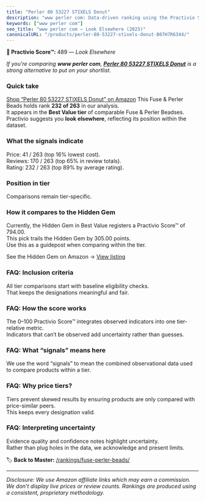 ```yaml
---
title: "Perler 80 53227 STIXELS Donut"
description: "www perler com: Data-driven ranking using the Practivio Score™. Positioned by quality, value, demand, findability, momentum."
keywords: ["www perler com"]
seo_title: "www perler com — Look Elsewhere (2025)"
canonicalURL: "/products/perler-80-53227-stixels-donut-B07H7R6344/"
---
```


**🚫 Practivio Score™:** 489 — _Look Elsewhere_


*If you're comparing **www perler com**, **[Perler 80 53227 STIXELS Donut](https://www.amazon.com/dp/B07H7R6344?tag=practivio-20)** is a strong alternative to put on your shortlist.*
### Quick take
[Shop “Perler 80 53227 STIXELS Donut” on Amazon](https://www.amazon.com/dp/B07H7R6344?tag=practivio-20)
This Fuse & Perler Beads holds rank **232 of 263** in our analysis.  
It appears in the **Best Value tier** of comparable Fuse & Perler Beadses.  
Practivio suggests you **look elsewhere**, reflecting its position within the dataset.

### What the signals indicate
Price: 41 / 263 (top 16% lowest cost).  
Reviews: 170 / 263 (top 65% in review totals).  
Rating: 232 / 263 (top 89% by average rating).  

### Position in tier
Comparisons remain tier-specific.

### How it compares to the Hidden Gem
Currently, the Hidden Gem in Best Value registers a Practivio Score™ of 794.00.  
This pick trails the Hidden Gem by 305.00 points.  
Use this as a guidepost when comparing within the tier.  

See the Hidden Gem on Amazon → [View listing](https://www.amazon.com/dp/B004EHYGNC?tag=practivio-20)

### FAQ: Inclusion criteria
All tier comparisons start with baseline eligibility checks.  
That keeps the designations meaningful and fair.

### FAQ: How the score works
The 0–100 Practivio Score™ integrates observed indicators into one tier-relative metric.  
Indicators that can’t be observed add uncertainty rather than guesses.

### FAQ: What “signals” means here
We use the word “signals” to mean the combined observational data used to compare products within a tier.

### FAQ: Why price tiers?
Tiers prevent skewed results by ensuring products are only compared with price-similar peers.  
This keeps every designation valid.

### FAQ: Interpreting uncertainty
Evidence quality and confidence notes highlight uncertainty.  
Rather than plug holes in the data, we acknowledge and present limits.


🏷️ **Back to Master:** [/rankings/fuse-perler-beads/](/rankings/fuse-perler-beads/)

---
_Disclosure: We use Amazon affiliate links which may earn a commission. We don’t display live prices or review counts. Rankings are produced using a consistent, proprietary methodology._
